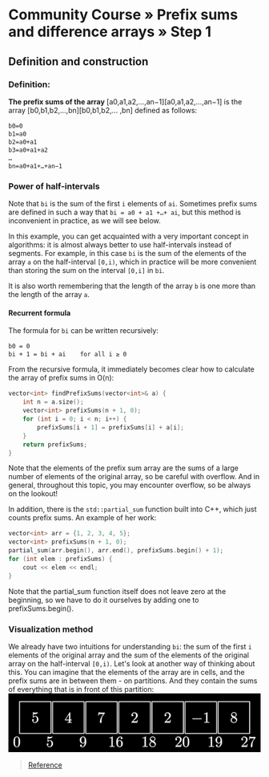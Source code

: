 # Community Course » Prefix sums and difference arrays » Step 1

## Definition and construction

### Definition:

**The prefix sums of the array** [a0,a1,a2,…,an−1][a0,a1,a2,…,an−1] is the array [b0,b1,b2,…,bn][b0,b1,b2,… ,bn] defined as follows:
```
b0=0 
b1=a0
b2=a0+a1
b3=a0+a1+a2
…
bn=a0+a1+…+an−1
```

### Power of half-intervals

Note that `bi` is the sum of the first `i` elements of `ai`. Sometimes prefix sums are defined in such a way that `bi = a0 + a1 +…+ ai`, but this method is inconvenient in practice, as we will see below.

In this example, you can get acquainted with a very important concept in algorithms: it is almost always better to use half-intervals instead of segments. For example, in this case `bi` is the sum of the elements of the array `a` on the half-interval `[0,i)`, which in practice will be more convenient than storing the sum on the interval `[0,i]` in `bi`.

It is also worth remembering that the length of the array `b` is one more than the length of the array `a`.


#### Recurrent formula

The formula for `bi` can be written recursively:

```
b0 = 0 
bi + 1 = bi + ai    for all i ≥ 0
```
From the recursive formula, it immediately becomes clear how to calculate the array of prefix sums in O(n):

```cpp
vector<int> findPrefixSums(vector<int>& a) {
    int n = a.size();
    vector<int> prefixSums(n + 1, 0);
    for (int i = 0; i < n; i++) {
        prefixSums[i + 1] = prefixSums[i] + a[i];
    }
    return prefixSums;
}
```
Note that the elements of the prefix sum array are the sums of a large number of elements of the original array, so be careful with overflow. And in general, throughout this topic, you may encounter overflow, so be always on the lookout!

In addition, there is the `std::partial_sum` function built into C++, which just counts prefix sums. An example of her work:

```c++
vector<int> arr = {1, 2, 3, 4, 5};
vector<int> prefixSums(n + 1, 0);
partial_sum(arr.begin(), arr.end(), prefixSums.begin() + 1);
for (int elem : prefixSums) {
    cout << elem << endl;
}
```
Note that the partial_sum function itself does not leave zero at the beginning, so we have to do it ourselves by adding one to prefixSums.begin().


### Visualization method
We already have two intuitions for understanding `bi`: the sum of the first `i` elements of the original array and the sum of the elements of the original array on the half-interval `[0,i)`. Let's look at another way of thinking about this. You can imagine that the elements of the array are in cells, and the prefix sums are in between them - on partitions. And they contain the sums of everything that is in front of this partition:
![img](https://github.com/cs-joy/codeforce-journey/blob/main/prefix_sum_and_different_arrays/visual.PNG)








> [Reference](https://codeforces.com/edu/course/3/lesson/10)